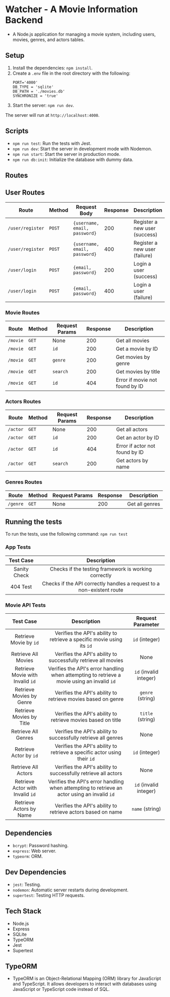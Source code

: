 # Watcher - A Movie Information Backend

- A Node.js application for managing a movie system, including users, movies, genres, and actors tables.

## Setup

1. Install the dependencies: `npm install`.
2. Create a `.env` file in the root directory with the following:
    ```
    PORT='4000'
    DB_TYPE = 'sqlite'
    DB_PATH = './movies.db'
    SYNCHRONIZE = 'true'
    ```
3. Start the server: `npm run dev`.

The server will run at `http://localhost:4000`.

## Scripts

- `npm run test`: Run the tests with Jest.
- `npm run dev`: Start the server in development mode with Nodemon.
- `npm run start`: Start the server in production mode.
- `npm run db:init`: Initialize the database with dummy data.

## Routes

## User Routes

| Route           | Method | Request Body                            | Response | Description                             |
|-----------------|--------|-----------------------------------------|----------|-----------------------------------------|
| `/user/register`| `POST` | `{username, email, password}`           | 200      | Register a new user (success)           |
| `/user/register`| `POST` | `{username, email, password}`           | 400      | Register a new user (failure)           |
| `/user/login`   | `POST` | `{email, password}`                     | 200      | Login a user (success)                  |
| `/user/login`   | `POST` | `{email, password}`                     | 400      | Login a user (failure)                  |

### Movie Routes

| Route           | Method | Request Params                          | Response | Description                             |
|-----------------|--------|-----------------------------------------|----------|-----------------------------------------|
| `/movie`        | `GET`  | None                                    | 200      | Get all movies                          |
| `/movie`        | `GET`  | `id`                                    | 200      | Get a movie by ID                       |
| `/movie`        | `GET`  | `genre`                                 | 200      | Get movies by genre                     |
| `/movie`        | `GET`  | `search`                                | 200      | Get movies by title                     |
| `/movie`        | `GET`  | `id`                                    | 404      | Error if movie not found by ID          |

### Actors Routes
| Route           | Method | Request Params                          | Response | Description                             |
|-----------------|--------|-----------------------------------------|----------|-----------------------------------------|
| `/actor`        | `GET`  | None                                    | 200      | Get all actors                          |
| `/actor`        | `GET`  | `id`                                    | 200      | Get an actor by ID                      |
| `/actor`        | `GET`  | `id`                                    | 404      | Error if actor not found by ID          |
| `/actor`        | `GET`  | `search`                                | 200      | Get actors by name                      |

### Genres Routes
| Route           | Method | Request Params | Response | Description     |
|-----------------|--------|----------------|----------|-----------------|
| `/genre`        | `GET`  | None           | 200      | Get all genres  |

## Running the tests

To run the tests, use the following command: `npm run test`

### App Tests

| Test Case | Description |
|:---------:|:-----------:|
| Sanity Check | Checks if the testing framework is working correctly |
| 404 Test | Checks if the API correctly handles a request to a non-existent route |

### Movie API Tests

| Test Case | Description | Request Parameter |
|:---------:|:-----------:|:-----------------:|
| Retrieve Movie by `id` | Verifies the API's ability to retrieve a specific movie using its `id` | `id` (integer) |
| Retrieve All Movies | Verifies the API's ability to successfully retrieve all movies | None |
| Retrieve Movie with Invalid `id` | Verifies the API's error handling when attempting to retrieve a movie using an invalid `id` | `id` (invalid integer) |
| Retrieve Movies by Genre | Verifies the API's ability to retrieve movies based on genre | `genre` (string) |
| Retrieve Movies by Title | Verifies the API's ability to retrieve movies based on title | `title` (string) |
| Retrieve All Genres | Verifies the API's ability to successfully retrieve all genres | None |
| Retrieve Actor by `id` | Verifies the API's ability to retrieve a specific actor using their `id` | `id` (integer) |
| Retrieve All Actors | Verifies the API's ability to successfully retrieve all actors | None |
| Retrieve Actor with Invalid `id` | Verifies the API's error handling when attempting to retrieve an actor using an invalid `id` | `id` (invalid integer) |
| Retrieve Actors by Name | Verifies the API's ability to retrieve actors based on name | `name` (string) |

## Dependencies

- `bcrypt`: Password hashing.
- `express`: Web server.
- `typeorm`: ORM.

## Dev Dependencies

- `jest`: Testing.
- `nodemon`: Automatic server restarts during development.
- `supertest`: Testing HTTP requests.

## Tech Stack

- Node.js
- Express
- SQLite
- TypeORM
- Jest
- Supertest

## TypeORM
- TypeORM is an Object-Relational Mapping (ORM) library for JavaScript and TypeScript. It allows developers to interact with databases using JavaScript or TypeScript code instead of SQL.
